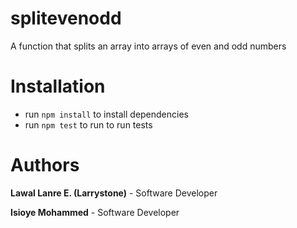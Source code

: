 # splitevenodd
A function that splits an array into arrays of even and odd numbers

# Installation
- run `npm install` to install dependencies
- run `npm test` to run to run tests

# Authors
**Lawal Lanre E. (Larrystone)** - Software Developer

**Isioye Mohammed** - Software Developer

